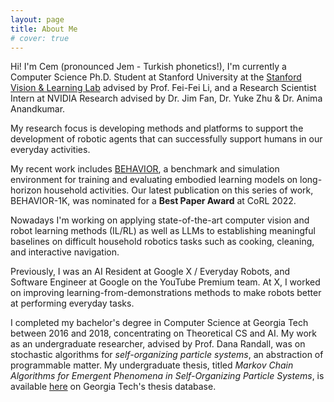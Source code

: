 ```yaml
---
layout: page
title: About Me
# cover: true
---
```


Hi! I'm Cem (pronounced Jem - Turkish phonetics!), I'm currently a Computer
Science Ph.D. Student at Stanford University at the
[Stanford Vision & Learning Lab](http://svl.stanford.edu/) advised by Prof. Fei-Fei Li, and
a Research Scientist Intern at NVIDIA Research advised by Dr. Jim Fan, Dr. Yuke Zhu & Dr. Anima Anandkumar.

My research focus is developing methods and platforms to support the development of robotic
agents that can successfully support humans in our everyday activities. 

My recent work includes [BEHAVIOR](http://behavior.stanford.edu), a benchmark and simulation
environment for training and evaluating embodied learning models on long-horizon household activities.
Our latest publication on this series of work, BEHAVIOR-1K, was nominated for a **Best Paper Award** at
CoRL 2022.

Nowadays I'm working on applying state-of-the-art computer vision and robot learning
methods (IL/RL) as well as LLMs to establishing meaningful baselines on difficult household robotics
tasks such as cooking, cleaning, and interactive navigation.

Previously, I was an AI Resident at Google X / Everyday Robots, and Software Engineer
at Google on the YouTube Premium team. At X, I worked on improving learning-from-demonstrations
methods to make robots better at performing everyday tasks. 

I completed my bachelor's degree in Computer Science at Georgia
Tech between 2016 and 2018, concentrating on Theoretical CS and AI.
My work as an undergraduate researcher, advised by Prof. Dana Randall, was on
stochastic algorithms for *self-organizing particle systems*, an abstraction of
programmable matter. My undergraduate thesis, titled _Markov Chain Algorithms for
Emergent Phenomena in Self-Organizing Particle Systems_, is available
[here](https://smartech.gatech.edu/handle/1853/60893) on
Georgia Tech's thesis database.
